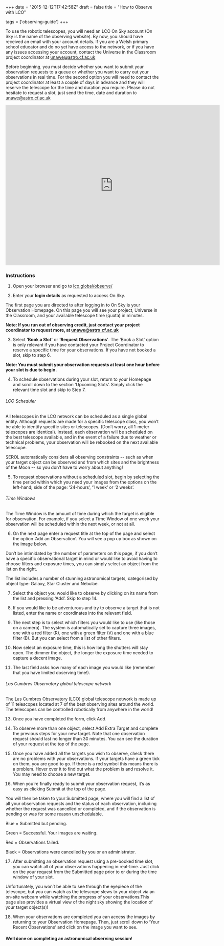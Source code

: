 +++
date = "2015-12-12T17:42:58Z"
draft = false
title = "How to Observe with LCO"

tags = ['observing-guide']
+++

To use the robotic telescopes, you will need an LCO On Sky account (On Sky is the name of the observing website). By now, you should have received an email with your account details. If you are a Welsh primary school educator and do no yet have access to the network, or if you have any issues accessing your account, contact the Universe in the Classroom project coordinator at unawe@astro.cf.ac.uk

Before beginning, you must decide whether you want to submit your observation requests to a queue or whether you want to carry out your observations in real time. For the second option you will need to contact the project coordinator at least a couple of days in advance and they will reserve the telescope for the time and duration you require. Please do not hesitate to request a slot, just send the time, date and duration to unawe@astro.cf.ac.uk

<iframe width="700" height="525" src="https://www.youtube.com/embed/jiL4zqcz25g" frameborder="0" allowfullscreen></iframe>

### Instructions

1) Open your browser and go to [lco.global/observe/](http://lco.global/observe/)

2) Enter your **login details** as requested to access On Sky.

The first page you are directed to after logging in to On Sky is your Observation Homepage. On this page you will see your project, Universe in the Classroom, and your available telescope time (quota) in minutes. 

**Note: If you run out of observing credit, just contact your project coordinator to request more, at [unawe@astro.cf.ac.uk](unawe@astro.cf.ac.uk)**

3) Select **‘Book a Slot’** or **‘Request Observations’**. The ‘Book a Slot’ option is only relevant if you have contacted your Project Coordinator to reserve a specific time for your observations. If you have not booked a slot, skip to step 6.

**Note: You must submit your observation requests at least one hour before your slot is due to begin.**

4) To schedule observations during your slot, return to your Homepage and scroll down to the section ‘Upcoming Slots’. Simply click the relevant time slot and skip to Step 7.

###### LCO Scheduler
 
All telescopes in the LCO network can be scheduled as a single global entity. Although requests are made for a specific telescope class, you won’t be able to identify specific sites or telescopes. (Don’t worry, all 1-meter telescopes are identical). Instead, each observation will be scheduled on the best telescope available, and in the event of a failure due to weather or technical problems, your observation will be rebooked on the next available telescope.

SEROL automatically considers all observing constraints -- such as when your target object can be observed and from which sites and the brightness of the Moon -- so you don’t have to worry about anything!

5) To request observations without a scheduled slot, begin by selecting the time period within which you need your images from the options on the left-hand; side of the page: ‘24-hours’, ‘1 week’ or ‘2 weeks’.

###### Time Windows

The Time Window is the amount of time during which the target is eligible for observation. For example, if you select a Time Window of one week your observation will be scheduled within the next week, or not at all.

6) On the next page enter a request title at the top of the page and select the option ‘Add an Observation’. You will see a pop up box as shown on the image below. 

Don’t be intimidated by the number of parameters on this page, if you don’t have a specific observational target in mind or would like to avoid having to choose filters and exposure times, you can simply select an object from the list on the right. 

The list includes a number of stunning astronomical targets, categorised by object type: Galaxy, Star Cluster and Nebulae.

7) Select the object you would like to observe by clicking on its name from the list and pressing ‘Add’. Skip to step 14.

8) If you would like to be adventurous and try to observe a target that is not listed, enter the name or coordinates into the relevant field.

9) The next step is to select which filters you would like to use (like those on a camera). The system is automatically set to capture three images, one with a red filter (R), one with a green filter (V) and one with a blue filter (B). But you can select from a list of other filters.

10) Now select an exposure time, this is how long the shutters will stay open. The dimmer the object, the longer the exposure time needed to capture a decent image.

11) The last field asks how many of each image you would like (remember that you have limited observing time!).

###### Las Cumbres Observatory global telescope network

 The Las Cumbres Observatory (LCO) global telescope network is made up of 11 telescopes located at 7 of the best observing sites around the world. The telescopes can be controlled robotically from anywhere in the world!

13) Once you have completed the form, click Add. 

14) To observe more than one object, select Add Extra Target and complete the previous steps for your new target. Note that one observation request should last no longer than 30 minutes. You can see the duration of your request at the top of the page.

15) Once you have added all the targets you wish to observe, check there are no problems with your observations. If your targets have a green tick on them, you are good to go. If there is a red symbol this means there is a problem. Hover over it to find out what the problem is and resolve it. You may need to choose a new target. 

16) When you’re finally ready to submit your observation request, it’s as easy as clicking Submit at the top of the page. 

You will then be taken to your Submitted page, where you will find a list of all your observation requests and the status of each observation, including whether the request was cancelled or completed, and if the observation is pending or was for some reason unschedulable.


Blue   =  Submitted but pending.

Green =  Successful. Your images are waiting.

Red    =  Observations failed.

Black  =  Observations were cancelled by you or an administrator.

17) After submitting an observation request using a pre-booked time slot, you can watch all of your observations happening in real-time. Just click on the your request from the Submitted page prior to or during the time window of your slot.
 
Unfortunately, you won’t be able to see through the eyepiece of the telescope, but you can watch as the telescope slews to your object via an on-site webcam while watching the progress of your observations.This page also provides a virtual view of the night sky showing the location of your target object(s)!

18) When your observations are completed you can access the images by returning to your Observation Homepage. Then, just scroll down to ‘Your Recent Observations’ and click on the image you want to see.

#### Well done on completing an astronomical observing session! 
